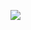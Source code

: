 
[<img src="https://nicholaskrause.github.io/Certifications/img/google_adwords_certified.svg?raw=true">](https://www.google.com/partners/#i_profile;idtf=109020333178045359296)
